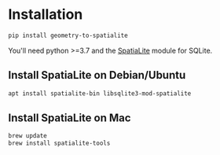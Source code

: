 # Installation

```bash
pip install geometry-to-spatialite
```

You'll need python >=3.7 and the [SpatiaLite](https://www.gaia-gis.it/fossil/libspatialite/index) module for SQLite. 

## Install SpatiaLite on Debian/Ubuntu

```bash
apt install spatialite-bin libsqlite3-mod-spatialite
```

## Install SpatiaLite on Mac

```bash
brew update
brew install spatialite-tools
```
